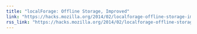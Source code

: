 ```yaml
---
title: "localForage: Offline Storage, Improved"
link: "https://hacks.mozilla.org/2014/02/localforage-offline-storage-improved/"
rss_link: "https://hacks.mozilla.org/2014/02/localforage-offline-storage-improved/"
---
```

